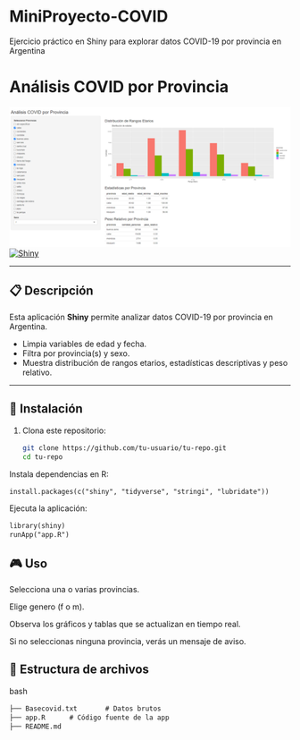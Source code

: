 # MiniProyecto-COVID
Ejercicio práctico en Shiny para explorar datos COVID-19 por provincia en Argentina

# Análisis COVID por Provincia
![Vista de la app en acción](preview.png)
[![Shiny](https://img.shields.io/badge/Shiny-v1.7.4-blue.svg)](https://shiny.rstudio.com/)

---

## 📋 Descripción

Esta aplicación **Shiny** permite analizar datos COVID-19 por provincia en Argentina.  
- Limpia variables de edad y fecha.  
- Filtra por provincia(s) y sexo.  
- Muestra distribución de rangos etarios, estadísticas descriptivas y peso relativo.  

---

## 🚀 Instalación

1. Clona este repositorio:
   ```bash
   git clone https://github.com/tu-usuario/tu-repo.git
   cd tu-repo
   ```
   
Instala dependencias en R:
```
install.packages(c("shiny", "tidyverse", "stringi", "lubridate"))
```

Ejecuta la aplicación:
```
library(shiny)
runApp("app.R")
```
## 🎮 Uso
Selecciona una o varias provincias.

Elige genero (f o m).

Observa los gráficos y tablas que se actualizan en tiempo real.

Si no seleccionas ninguna provincia, verás un mensaje de aviso.

## 📂 Estructura de archivos
bash
```
├── Basecovid.txt       # Datos brutos
├── app.R      # Código fuente de la app
├── README.md           
```
